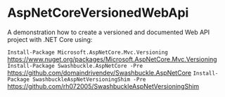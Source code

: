 # AspNetCoreVersionedWebApi

A demonstration how to create a versioned and documented Web API project with .NET Core using:

```Install-Package Microsoft.AspNetCore.Mvc.Versioning```
https://www.nuget.org/packages/Microsoft.AspNetCore.Mvc.Versioning
```Install-Package Swashbuckle.AspNetCore -Pre```
https://github.com/domaindrivendev/Swashbuckle.AspNetCore
```Install-Package SwashbuckleAspNetVersioningShim -Pre```
https://github.com/rh072005/SwashbuckleAspNetVersioningShim
